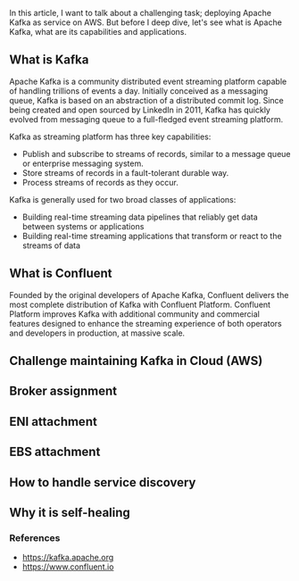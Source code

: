 In this article, I want to talk about a challenging task; deploying Apache Kafka as service on AWS. But before I deep dive, let's see what is Apache Kafka, what are its capabilities and applications.

## What is Kafka
Apache Kafka is a community distributed event streaming platform capable of handling trillions of events a day. Initially conceived as a messaging queue, Kafka is based on an abstraction of a distributed commit log. Since being created and open sourced by LinkedIn in 2011, Kafka has quickly evolved from messaging queue to a full-fledged event streaming platform.

Kafka as streaming platform has three key capabilities:
- Publish and subscribe to streams of records, similar to a message queue or enterprise messaging system.
- Store streams of records in a fault-tolerant durable way.
- Process streams of records as they occur.

Kafka is generally used for two broad classes of applications:
- Building real-time streaming data pipelines that reliably get data between systems or applications
- Building real-time streaming applications that transform or react to the streams of data

## What is Confluent
Founded by the original developers of Apache Kafka, Confluent delivers the most complete distribution of Kafka with Confluent Platform. Confluent Platform improves Kafka with additional community and commercial features designed to enhance the streaming experience of both operators and developers in production, at massive scale.

## Challenge maintaining Kafka in Cloud (AWS)
## Broker assignment 
## ENI attachment
## EBS attachment 
## How to handle service discovery
## Why it is self-healing

### References
- https://kafka.apache.org
- https://www.confluent.io